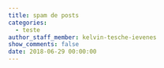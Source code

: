 ```yaml
---
title: spam de posts
categories:
  - teste
author_staff_member: kelvin-tesche-ievenes
show_comments: false
date: 2018-06-29 00:00:00
---
```


